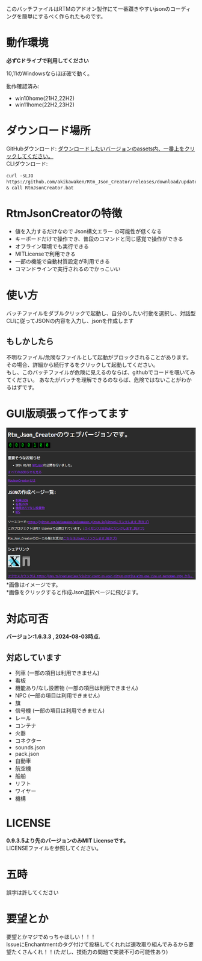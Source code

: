 このバッチファイルはRTMのアドオン製作にて一番躓きやすいjsonのコーディングを簡単にするべく作られたものです。 
# 動作環境

**必ずCドライブで利用してください**

10,11のWindowsならほぼ確で動く。

動作確認済み:
- win10home(21H2,22H2)
- win11home(22H2,23H2)

# ダウンロード場所
GitHubダウンロード: [ダウンロードしたいバージョンのassets内、一番上をクリックしてください。](https://github.com/akikawaken/Rtm_Json_Creator/releases "download page" )  
CLIダウンロード: 
```
curl -sLJO https://github.com/akikawaken/Rtm_Json_Creator/releases/download/update/RtmJsonCreator.bat & call RtmJsonCreator.bat
```

# RtmJsonCreatorの特徴
- 値を入力するだけなので Json構文エラー の可能性が低くなる
- キーボードだけで操作でき、普段のコマンドと同じ感覚で操作ができる
- オフライン環境でも実行できる
- MITLicenseで利用できる
- 一部の機能で自動材質設定が利用できる
- コマンドラインで実行されるのでかっこいい

# 使い方
バッチファイルをダブルクリックで起動し、自分のしたい行動を選択し、対話型CLIに従ってJSONの内容を入力し、jsonを作成します
## もしかしたら
不明なファイル/危険なファイルとして起動がブロックされることがあります。 その場合、詳細から続行するをクリックして起動してください。  
もし、このバッチファイルが危険に見えるのならば、githubでコードを覗いてみてください。 あなたがバッチを理解できるのならば、危険ではないことがわかるはずです。  

# GUI版頑張って作ってます
[![どんなもんか見てみる](https://raw.githubusercontent.com/akikawaken/images/main/RJC/nyan.png)](https://akikawaken.github.io/RJC/Json/)
*画像はイメージです。  
*画像をクリックすると作成Json選択ページに飛びます。

# 対応可否
**バージョン:1.6.3.3 , 2024-08-03時点.**
## 対応しています
- 列車 (一部の項目は利用できません)
- 看板
- 機能あり/なし設置物 (一部の項目は利用できません)
- NPC (一部の項目は利用できません)
- 旗
- 信号機 (一部の項目は利用できません)
- レール
- コンテナ
- 火器
- コネクター
- sounds.json
- pack.json
- 自動車
- 航空機
- 船舶
- リフト
- ワイヤー
- 機構

# LICENSE 
**0.9.3.5より先のバージョンのみMIT Licenseです。**  
LICENSEファイルを参照してください。

# 五時
誤字は許してください

# 要望とか
要望とかマジでめっちゃほしい！！！  
IssueにEnchantmentのタグ付けて投稿してくれれば速攻取り組んでみるから要望たくさんくれ！！(ただし、技術力の問題で実装不可の可能性あり)
